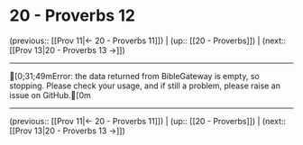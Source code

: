 # 20 - Proverbs 12

(previous:: [[Prov 11|← 20 - Proverbs 11]]) | (up:: [[20 - Proverbs]]) | (next:: [[Prov 13|20 - Proverbs 13 →]])

***
[0;31;49mError: the data returned from BibleGateway is empty, so stopping. Please check your usage, and if still a problem, please raise an issue on GitHub.[0m

***

(previous:: [[Prov 11|← 20 - Proverbs 11]]) | (up:: [[20 - Proverbs]]) | (next:: [[Prov 13|20 - Proverbs 13 →]])
